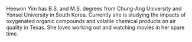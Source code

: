 Heewon Yim has B.S. and M.S. degrees from Chung-Ang University and Yonsei University in South Korea. Currently she is studying the impacts of oxygenated organic compounds and volatile chemical products on air quality in Texas. She loves working out and watching movies in her spare time.   
